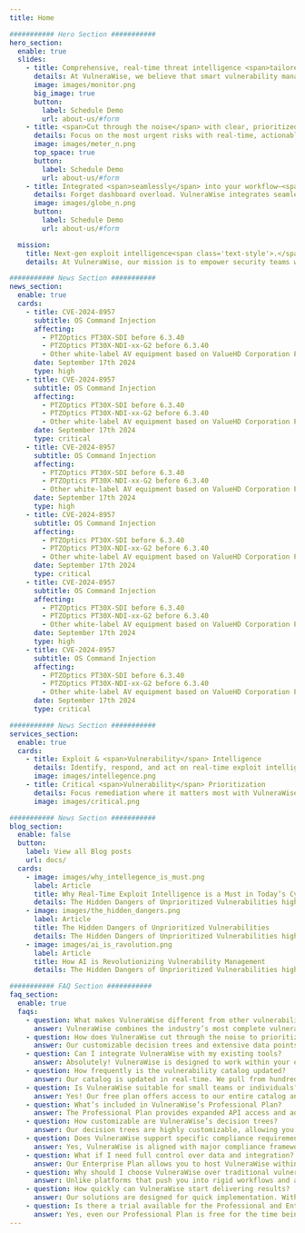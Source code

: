 ```yaml
---
title: Home

########### Hero Section ###########
hero_section:
  enable: true
  slides:
    - title: Comprehensive, real-time threat intelligence <span>tailored to your environment.</span>
      details: At VulneraWise, we believe that smart vulnerability management is the key to a secure future.
      image: images/monitor.png
      big_image: true
      button:
        label: Schedule Demo
        url: about-us/#form
    - title: <span>Cut through the noise</span> with clear, prioritized vulnerability insights.
      details: Focus on the most urgent risks with real-time, actionable insights tailored to your needs.
      image: images/meter_n.png
      top_space: true
      button:
        label: Schedule Demo
        url: about-us/#form
    - title: Integrated <span>seamlessly</span> into your workflow—<span>No lock-in</span> 
      details: Forget dashboard overload. VulneraWise integrates seamlessly with tools you already use—Slack, PowerBI, Grafana, and more—delivering valuable insights directly into your workflow. No lock-in, just pure value, tailored to your security needs
      image: images/globe_n.png
      button:
        label: Schedule Demo
        url: about-us/#form

  mission:
    title: Next-gen exploit intelligence<span class='text-style'>.</span>
    details: At VulneraWise, our mission is to empower security teams with actionable, real-time vulnerability intelligence that’s tailored, transparent, and seamlessly integrates into your workflows. We aim to redefine vulnerability management by delivering solutions that cut through the noise, are flexible, fully-customizable, and designed to protect your systems efficiently, with confidence and clarity.

########### News Section ###########
news_section:
  enable: true
  cards:
    - title: CVE-2024-8957
      subtitle: OS Command Injection
      affecting:
        - PTZOptics PT30X-SDI before 6.3.40
        - PTZOptics PT30X-NDI-xx-G2 before 6.3.40
        - Other white-label AV equipment based on ValueHD Corporation PTZ Camera Firmware
      date: September 17th 2024
      type: high
    - title: CVE-2024-8957
      subtitle: OS Command Injection
      affecting:
        - PTZOptics PT30X-SDI before 6.3.40
        - PTZOptics PT30X-NDI-xx-G2 before 6.3.40
        - Other white-label AV equipment based on ValueHD Corporation PTZ Camera Firmware
      date: September 17th 2024
      type: critical
    - title: CVE-2024-8957
      subtitle: OS Command Injection
      affecting:
        - PTZOptics PT30X-SDI before 6.3.40
        - PTZOptics PT30X-NDI-xx-G2 before 6.3.40
        - Other white-label AV equipment based on ValueHD Corporation PTZ Camera Firmware
      date: September 17th 2024
      type: high
    - title: CVE-2024-8957
      subtitle: OS Command Injection
      affecting:
        - PTZOptics PT30X-SDI before 6.3.40
        - PTZOptics PT30X-NDI-xx-G2 before 6.3.40
        - Other white-label AV equipment based on ValueHD Corporation PTZ Camera Firmware
      date: September 17th 2024
      type: critical
    - title: CVE-2024-8957
      subtitle: OS Command Injection
      affecting:
        - PTZOptics PT30X-SDI before 6.3.40
        - PTZOptics PT30X-NDI-xx-G2 before 6.3.40
        - Other white-label AV equipment based on ValueHD Corporation PTZ Camera Firmware
      date: September 17th 2024
      type: high
    - title: CVE-2024-8957
      subtitle: OS Command Injection
      affecting:
        - PTZOptics PT30X-SDI before 6.3.40
        - PTZOptics PT30X-NDI-xx-G2 before 6.3.40
        - Other white-label AV equipment based on ValueHD Corporation PTZ Camera Firmware
      date: September 17th 2024
      type: critical

########### News Section ###########
services_section:
  enable: true
  cards:
    - title: Exploit & <span>Vulnerability</span> Intelligence
      details: Identify, respond, and act on real-time exploit intelligence. VulneraWise continuously monitors and updates you on vulnerabilities actively targeted by malicious actors, providing critical insights to keep your organization ahead of potential breaches.
      image: images/intellegence.png
    - title: Critical <span>Vulnerability</span> Prioritization
      details: Focus remediation where it matters most with VulneraWise. By leveraging advanced exploit and vulnerability data mapped to your business context, VulneraWise helps prioritize high-risk vulnerabilities for timely protection. It integrates seamlessly with your SecOps tools to streamline detection, response, and vulnerability management.
      image: images/critical.png

########### News Section ###########
blog_section:
  enable: false
  button:  
    label: View all Blog posts
    url: docs/
  cards:
    - image: images/why_intellegence_is_must.png
      label: Article
      title: Why Real-Time Exploit Intelligence is a Must in Today’s Cybersecurity Landscape
      details: The Hidden Dangers of Unprioritized Vulnerabilities highlights the critical risks businesses face when they fail to properly prioritize security vulnerabilities.
    - image: images/the_hidden_dangers.png
      label: Article
      title: The Hidden Dangers of Unprioritized Vulnerabilities
      details: The Hidden Dangers of Unprioritized Vulnerabilities highlights the critical risks businesses face when they fail to properly prioritize security vulnerabilities. 
    - image: images/ai_is_ravolution.png
      label: Article
      title: How AI is Revolutionizing Vulnerability Management
      details: The Hidden Dangers of Unprioritized Vulnerabilities highlights the critical risks businesses face when they fail to properly prioritize security vulnerabilities.

########### FAQ Section ###########
faq_section:
  enable: true
  faqs:
    - question: What makes VulneraWise different from other vulnerability management tools?
      answer: VulneraWise combines the industry’s most complete vulnerability intelligence with real-time insights from both mainstream and lesser-known sources, ensuring you’re always ahead of new threats. Our transparent, noise-free prioritization model lets you cut straight to the risks that matter, with full control over decision points and visibility into data sources. Plus, we integrate effortlessly into your existing tools—no extra dashboards or lock-ins—delivering high-impact intelligence directly into your workflow. <br><br>VulneraWise stands out by making vulnerability management both flexible and precise, customizable yet simple—all while empowering you with the most actionable intelligence available to secure your systems.
    - question: How does VulneraWise cut through the noise to prioritize vulnerabilities?
      answer: Our customizable decision trees and extensive data points mean you can tailor vulnerability alerts to what truly matters, unlike black-box solutions that often lead to noise or missed risks. Furthermore, we provide full transparency in our prioritization.
    - question: Can I integrate VulneraWise with my existing tools?
      answer: Absolutely! VulneraWise is designed to work within your existing workflow. From Slack and Teams to PowerBI, Grafana, and more, our solution delivers prioritized data directly into your preferred tools without adding extra dashboards or vendor/platform lock-in.
    - question: How frequently is the vulnerability catalog updated?
      answer: Our catalog is updated in real-time. We pull from hundreds of sources, including advisories, forums, and unique feeds to enrich the data, and ensure that you’re always protected against the latest, relevant threats.
    - question: Is VulneraWise suitable for small teams or individuals?
      answer: Yes! Our free plan offers access to our entire catalog and use of the prioritization engine, however with a limited number of api calls. This makes it perfect for individuals and small teams looking to explore comprehensive vulnerability insights without upfront costs.
    - question: What’s included in VulneraWise’s Professional Plan?
      answer: The Professional Plan provides expanded API access and advanced decision tree features for tailored prioritization, making it ideal for teams seeking deeper integration and more control over vulnerability management. And yes, this plan is free to use now as well!
    - question: How customizable are VulneraWise’s decision trees?
      answer: Our decision trees are highly customizable, allowing you to set filters and prioritization criteria specific to your organization’s risk profile, industry and compliance standards, or unique security needs.
    - question: Does VulneraWise support specific compliance requirements?
      answer: Yes, VulneraWise is aligned with major compliance frameworks like PCI DSS 4.0, HIPAA, NESA. Our solution is adaptable to help you meet industry-specific standards by prioritizing vulnerabilities that directly impact compliance. 
    - question: What if I need full control over data and integration?
      answer: Our Enterprise Plan allows you to host VulneraWise within your own IT environment, providing unlimited API calls and fully customizable decision trees for ultimate control and flexibility.
    - question: Why should I choose VulneraWise over traditional vulnerability platforms?
      answer: Unlike platforms that push you into rigid workflows and a number of additional dashboards, VulneraWise integrates directly into your existing environment, adding value without platform lock-in. Due to our client specific algorithms that you can customize according to your needs, we focus on precise, noise-free intelligence that meets your unique security needs while integrating seamlessly into your day to day operations.
    - question: How quickly can VulneraWise start delivering results?
      answer: Our solutions are designed for quick implementation. With immediate access to our comprehensive vulnerability catalog and easy integration into your existing tools processes, you’ll see the benefits from day one.
    - question: Is there a trial available for the Professional and Enterprise Plans?
      answer: Yes, even our Professional Plan is free for the time being, so you can experience the full feature set, including advanced decision trees and expanded API calls, at no cost. Contact us if you want to make the switch to an Enterprise plan.
---
```

